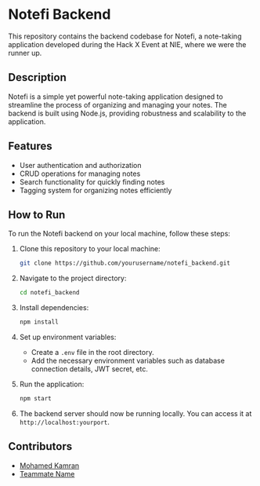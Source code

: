 # Notefi Backend

This repository contains the backend codebase for Notefi, a note-taking application developed during the Hack X Event at NIE, where we were the runner up.

## Description

Notefi is a simple yet powerful note-taking application designed to streamline the process of organizing and managing your notes. The backend is built using Node.js, providing robustness and scalability to the application.

## Features

- User authentication and authorization
- CRUD operations for managing notes
- Search functionality for quickly finding notes
- Tagging system for organizing notes efficiently

## How to Run

To run the Notefi backend on your local machine, follow these steps:

1. Clone this repository to your local machine:
   ```bash
   git clone https://github.com/yourusername/notefi_backend.git
   ```

2. Navigate to the project directory:
   ```bash
   cd notefi_backend
   ```

3. Install dependencies:
   ```bash
   npm install
   ```

4. Set up environment variables:
   - Create a `.env` file in the root directory.
   - Add the necessary environment variables such as database connection details, JWT secret, etc.

5. Run the application:
   ```bash
   npm start
   ```

6. The backend server should now be running locally. You can access it at `http://localhost:yourport`.

## Contributors

- [Mohamed Kamran](https://github.com/mohamedkamran)
- [Teammate Name](https://www.instagram.com/suhzeet_/)
